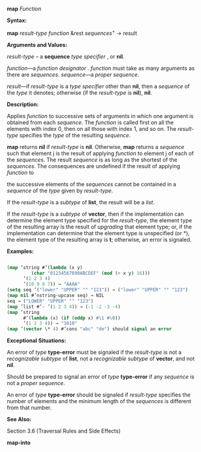 **map** *Function* 



**Syntax:** 



**map** *result-type function* &amp;rest *sequences*<sup>+</sup> → result 



**Arguments and Values:** 



*result-type* – a **sequence** *type specifier* , or **nil**. 



*function*—a *function designator* . *function* must take as many arguments as there are *sequences*. *sequence*—a *proper sequence*. 



*result*—if *result-type* is a *type specifier* other than **nil**, then a *sequence* of the *type* it denotes; otherwise (if the *result-type* is **nil**), **nil**. 



**Description:** 



Applies *function* to successive sets of arguments in which one argument is obtained from each *sequence*. The *function* is called first on all the elements with index 0, then on all those with index 1, and so on. The *result-type* specifies the *type* of the resulting *sequence*. 



**map** returns **nil** if *result-type* is **nil**. Otherwise, **map** returns a *sequence* such that element j is the result of applying *function* to element j of each of the *sequences*. The result *sequence* is as long as the shortest of the *sequences*. The consequences are undefined if the result of applying *function* to 







 



 



the successive elements of the *sequences* cannot be contained in a *sequence* of the *type* given by *result-type*. 



If the *result-type* is a *subtype* of **list**, the result will be a *list*. 



If the *result-type* is a *subtype* of **vector**, then if the implementation can determine the element type specified for the *result-type*, the element type of the resulting array is the result of *upgrading* that element type; or, if the implementation can determine that the element type is unspecified (or \*), the element type of the resulting array is **t**; otherwise, an error is signaled. 



**Examples:**
```lisp

(map ’string #’(lambda (x y) 
		 (char "01234567890ABCDEF" (mod (+ x y) 16))) 
      ’(1 2 3 4) 
      ’(10 9 8 7)) → "AAAA" 
(setq seq ’("lower" "UPPER" "" "123")) → ("lower" "UPPER" "" "123") 
(map nil #’nstring-upcase seq) → NIL 
seq → ("LOWER" "UPPER" "" "123") 
(map ’list #’- ’(1 2 3 4)) → (-1 -2 -3 -4) 
(map ’string 
      #’(lambda (x) (if (oddp x) #\1 #\0)) 
      ’(1 2 3 4)) → "1010" 
(map ’(vector \* 4) #’cons "abc" "de") should signal an error 

```
**Exceptional Situations:** 



An error of *type* **type-error** must be signaled if the *result-type* is not a *recognizable subtype* of **list**, not a *recognizable subtype* of **vector**, and not **nil**. 



Should be prepared to signal an error of *type* **type-error** if any *sequence* is not a *proper sequence*. 



An error of *type* **type-error** should be signaled if *result-type* specifies the number of elements and the minimum length of the *sequences* is different from that number. 



**See Also:** 



Section 3.6 (Traversal Rules and Side Effects) 







 



 



**map-into** 



